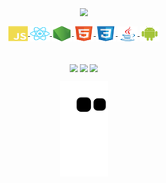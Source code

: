 <div align="center">
  <a href="https://github.com/gcarolinealves">
  <img height="180em" src="https://github-readme-stats.vercel.app/api/top-langs/?username=gcarolinealves&layout=compact&langs_count=4&theme=buefy"/>
</div>

<div align="center" style="display: inline_block"><br>
  <img align="center" alt="Carol-Js" height="30" width="40" src="https://raw.githubusercontent.com/devicons/devicon/master/icons/javascript/javascript-plain.svg">
  <img align="center" alt="Carol-React" height="30" width="40" src="https://raw.githubusercontent.com/devicons/devicon/master/icons/react/react-original.svg">
  <img align="center" alt="Carol-Csharp" height="30" width="40" src="https://raw.githubusercontent.com/devicons/devicon/master/icons/nodejs/nodejs-original.svg">
  <img align="center" alt="Carol-HTML" height="30" width="40" src="https://raw.githubusercontent.com/devicons/devicon/master/icons/html5/html5-original.svg">
  <img align="center" alt="Carol-CSS" height="30" width="40" src="https://raw.githubusercontent.com/devicons/devicon/master/icons/css3/css3-original.svg">
  <img align="center" alt="Carol-Java" height="30" width="40" src="https://raw.githubusercontent.com/devicons/devicon/master/icons/java/java-original.svg">
  <img align="center" alt="Carol-Android" height="30" width="40" src="https://raw.githubusercontent.com/devicons/devicon/master/icons/android/android-original.svg">
</div>

##
  
<div align="center"><br>
  <a href="https://instagram.com/icarolinealves" target="_blank"><img src="https://img.shields.io/badge/-Instagram-%23E4405F?style=for-the-badge&logo=instagram&logoColor=white" target="_blank"></a>
  <a href =  "mailto:contatorafaballerini@gmail.com"><img src="https://img.shields.io/badge/-Gmail-%23333?style=for-the-badge&logo=gmail&logoColor=white" target="_blank"></a>
  <a href="https://www.linkedin.com/in/carolinesalves" target="_blank"><img src="https://img.shields.io/badge/-LinkedIn-%230077B5?style=for-the-badge&logo=linkedin&logoColor=white" target="_blank"></a><br>  
  
  ![Snake animation](https://github.com/gcarolinealves/gcarolinealves/blob/output/github-contribution-grid-snake.svg)
</div>

 
